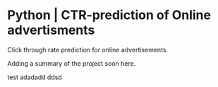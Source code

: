 # Python | CTR-prediction of Online advertisments
Click through rate prediction for online advertisements.

Adding a summary of the project soon here.

test adadadd
ddsd
